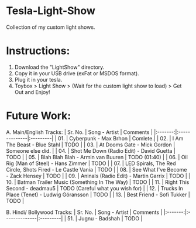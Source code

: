 # Tesla-Light-Show
Collection of my custom light shows. 

# Instructions:
1. Download the "LightShow" directory.
2. Copy it in your USB drive (exFat or MSDOS format).
3. Plug it in your tesla. 
4. Toybox > Light Show > (Wait for the custom light show to load) > 
   Get Out and Enjoy!


# Future Work: 

A. Main/English Tracks:
| Sr. No. | Song - Artist | Comments |
|:-------:|:--------------|:---------|
| 01. | Cyberpunk - Max Brhon | Comlete.|
| 02. | I Am The Beast - Blue Stahl | TODO |
| 03. | At Dooms Gate - Mick Gordon | Someone else did. |
| 04. | Shot Me Down (Radio Edit) - David Guetta | TODO |
| 05. | Blah Blah Blah -  Armin van Buuren | TODO (01:40) |
| 06. | Oil Rig (Man of Steel) - Hans Zimmer | TODO |
| 07. | LED Spirals, The Red Circle, Shots Fired - Le Castle Vania | TODO |
| 08. | See What I've Become - Zack Hensey | TODO |
| 09. | Aninals (Radio Edit) - Martin Garrix | TODO |
| 10. | Batman Trailer Music (Something In The Way) | TODO |
| 11. | Right This Second - deadmau5 | TODO (Careful what you wish for) |
| 12. | Trucks In Place (Tenet) - Ludwig Göransson | TODO |
| 13. | Best Friend - Sofi Tukker | TODO |


B. Hindi/ Bollywood Tracks:
| Sr. No. | Song - Artist | Comments |
|:-------:|:--------------|:---------|
| 51. | Jugnu - Badshah | TODO |
